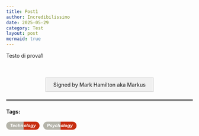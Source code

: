 ```yaml
---
title: Post1
author: Incredibilissimo
date: 2025-05-29
category: Test
layout: post
mermaid: true
---
```


Testo di prova1

<br>
<div class="signed-box">Signed by Mark Hamilton aka Markus</div>


<hr class="black-bar">
<h4>Tags:</h4>
<div class="tags">
  <h5 class="tag-item">
    <span class="pill pill-left">Techn</span><span class="pill pill-right">ology</span>
  </h5>
  <h5 class="tag-item">
    <span class="pill pill-left">Psych</span><span class="pill pill-right">ology</span>
  </h5>
</div>
<br>

<style>
  .tags {
    display: flex;
    gap: 10px;
    flex-wrap: wrap;
  }

  .tag-item {
    display: inline-flex;
    margin: 0;
    font-size: 12px;
    font-weight: bold;
    line-height: 1;
  }

  .pill {
    display: inline-block;
    color: #fff;
    line-height: 1;
  }

  .pill-left {
    background-color: #b5b4aa;
    border-top-left-radius: 20px;
    border-bottom-left-radius: 20px;
    padding: 5px 1px 5px 10px;  meno spazio a destra 
  }

  .pill-right {
    background-color: #c72d0f;
    border-top-right-radius: 20px;
    border-bottom-right-radius: 20px;
    padding: 5px 10px 5px 0px;  meno spazio a sinistra 
  }

    .signed-box {
    background-color: #f0f0f0;     /* Colore grigio chiaro */
    color: #333;                   /* Colore del testo */
    padding: 10px 20px;            /* Spazio interno */
    border: 1px solid #ccc;        /* Bordo visibile */
    font-size: 14px;
    font-weight: 500;
    text-align: center;
    margin: 20px auto;             /* CENTRATURA ORIZZONTALE */
    width: fit-content;            /* Adatta la larghezza al contenuto */
  }
  .black-bar {
    border: none;
    height: 5px;
    background-color: grey;
    margin: 20px 0; /* spazio sopra e sotto */
    width: 100%;
  }
  
</style>
